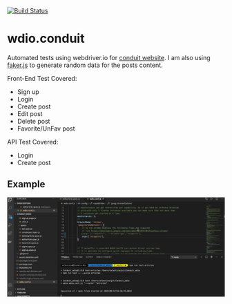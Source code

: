 [![Build Status](https://dev.azure.com/ixmeza/Web%20-%20Tests/_apis/build/status/ixmeza.wdio.conduit?branchName=master)](https://dev.azure.com/ixmeza/Web%20-%20Tests/_build/latest?definitionId=10&branchName=master)
# wdio.conduit

Automated tests using webdriver.io for [conduit website](https://vue-vuex-realworld.netlify.app). I am also using [faker.js](https://github.com/marak/Faker.js/) to generate random data for the posts content.

Front-End Test Covered:
- Sign up
- Login
- Create post
- Edit post
- Delete post
- Favorite/UnFav post

API Test Covered:

- Login
- Create post


## Example
![Demo](/images/test.gif)

